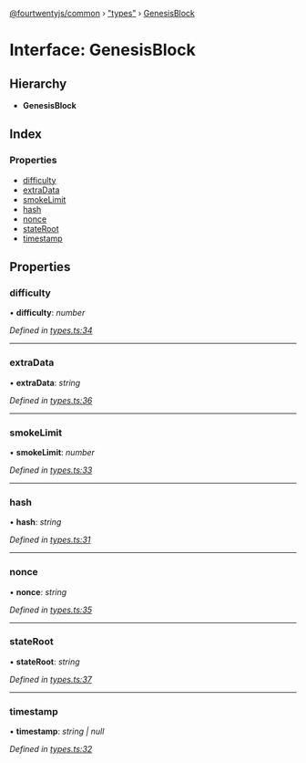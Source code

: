 [@fourtwentyjs/common](../README.md) › ["types"](../modules/_types_.md) › [GenesisBlock](_types_.genesisblock.md)

# Interface: GenesisBlock

## Hierarchy

* **GenesisBlock**

## Index

### Properties

* [difficulty](_types_.genesisblock.md#difficulty)
* [extraData](_types_.genesisblock.md#extradata)
* [smokeLimit](_types_.genesisblock.md#smokelimit)
* [hash](_types_.genesisblock.md#hash)
* [nonce](_types_.genesisblock.md#nonce)
* [stateRoot](_types_.genesisblock.md#stateroot)
* [timestamp](_types_.genesisblock.md#timestamp)

## Properties

###  difficulty

• **difficulty**: *number*

*Defined in [types.ts:34](https://github.com/420integrated/fourtwentyjs-vm/blob/master/packages/common/src/types.ts#L34)*

___

###  extraData

• **extraData**: *string*

*Defined in [types.ts:36](https://github.com/420integrated/fourtwentyjs-vm/blob/master/packages/common/src/types.ts#L36)*

___

###  smokeLimit

• **smokeLimit**: *number*

*Defined in [types.ts:33](https://github.com/420integrated/fourtwentyjs-vm/blob/master/packages/common/src/types.ts#L33)*

___

###  hash

• **hash**: *string*

*Defined in [types.ts:31](https://github.com/420integrated/fourtwentyjs-vm/blob/master/packages/common/src/types.ts#L31)*

___

###  nonce

• **nonce**: *string*

*Defined in [types.ts:35](https://github.com/420integrated/fourtwentyjs-vm/blob/master/packages/common/src/types.ts#L35)*

___

###  stateRoot

• **stateRoot**: *string*

*Defined in [types.ts:37](https://github.com/420integrated/fourtwentyjs-vm/blob/master/packages/common/src/types.ts#L37)*

___

###  timestamp

• **timestamp**: *string | null*

*Defined in [types.ts:32](https://github.com/420integrated/fourtwentyjs-vm/blob/master/packages/common/src/types.ts#L32)*
